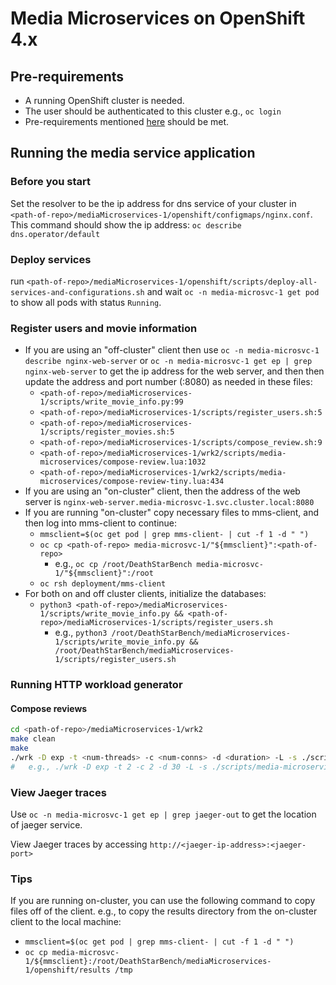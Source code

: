 # Media Microservices on OpenShift 4.x

## Pre-requirements

- A running OpenShift cluster is needed.
- The user should be authenticated to this cluster e.g., `oc login`
- Pre-requirements mentioned [here](https://github.com/delimitrou/DeathStarBench/blob/master/mediaMicroservices-1/README.md) should be met.

## Running the media service application

### Before you start

Set the resolver to be the ip address for dns service of your cluster in `<path-of-repo>/mediaMicroservices-1/openshift/configmaps/nginx.conf`.
This command should show the ip address: `oc describe dns.operator/default`

### Deploy services

run `<path-of-repo>/mediaMicroservices-1/openshift/scripts/deploy-all-services-and-configurations.sh`
and wait `oc -n media-microsvc-1 get pod` to show all pods with status `Running`.

### Register users and movie information

- If you are using an "off-cluster" client then use `oc -n media-microsvc-1 describe nginx-web-server` or `oc -n media-microsvc-1 get ep | grep nginx-web-server` to get the ip address for the web server, and then then update the address and port number (:8080) as needed in these files:
  - `<path-of-repo>/mediaMicroservices-1/scripts/write_movie_info.py:99`
  - `<path-of-repo>/mediaMicroservices-1/scripts/register_users.sh:5`
  - `<path-of-repo>/mediaMicroservices-1/scripts/register_movies.sh:5`
  - `<path-of-repo>/mediaMicroservices-1/scripts/compose_review.sh:9`
  - `<path-of-repo>/mediaMicroservices-1/wrk2/scripts/media-microservices/compose-review.lua:1032`
  - `<path-of-repo>/mediaMicroservices-1/wrk2/scripts/media-microservices/compose-review-tiny.lua:434`
- If you are using an "on-cluster" client, then the address of the web server is `nginx-web-server.media-microsvc-1.svc.cluster.local:8080`
- If you are running "on-cluster" copy necessary files to mms-client, and then log into mms-client to continue:
  - `mmsclient=$(oc get pod | grep mms-client- | cut -f 1 -d " ")`
  - `oc cp <path-of-repo> media-microsvc-1/"${mmsclient}":<path-of-repo>`
    - e.g., `oc cp /root/DeathStarBench media-microsvc-1/"${mmsclient}":/root`
  - `oc rsh deployment/mms-client`
- For both on and off cluster clients, initialize the databases:
  - `python3 <path-of-repo>/mediaMicroservices-1/scripts/write_movie_info.py && <path-of-repo>/mediaMicroservices-1/scripts/register_users.sh`
    - e.g., `python3 /root/DeathStarBench/mediaMicroservices-1/scripts/write_movie_info.py && /root/DeathStarBench/mediaMicroservices-1/scripts/register_users.sh`

### Running HTTP workload generator

#### Compose reviews

```bash
cd <path-of-repo>/mediaMicroservices-1/wrk2
make clean
make
./wrk -D exp -t <num-threads> -c <num-conns> -d <duration> -L -s ./scripts/media-microservices/compose-review.lua http://<webserver-address>:8080/wrk2-api/review/compose -R <reqs-per-sec>
#   e.g., ./wrk -D exp -t 2 -c 2 -d 30 -L -s ./scripts/media-microservices/compose-review.lua http://nginx-web-server.media-microsvc-1.svc.cluster.local:8080/wrk2-api/review/compose -R 2
```

### View Jaeger traces

Use `oc -n media-microsvc-1 get ep | grep jaeger-out` to get the location of jaeger service.

View Jaeger traces by accessing `http://<jaeger-ip-address>:<jaeger-port>` 


### Tips

If you are running on-cluster, you can use the following command to copy files off of the client.
e.g., to copy the results directory from the on-cluster client to the local machine:
  - `mmsclient=$(oc get pod | grep mms-client- | cut -f 1 -d " ")`
  - `oc cp media-microsvc-1/${mmsclient}:/root/DeathStarBench/mediaMicroservices-1/openshift/results /tmp`
